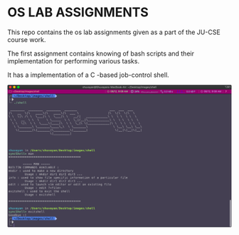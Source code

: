 # OS LAB ASSIGNMENTS

This repo contains the os lab assignments given as a part of the JU-CSE course work.

The first assignment contains knowing of bash scripts and their implementation for performing 
various tasks.

It has a implementation of a C -based job-control shell.

<p align="center">
	<img src="screenshots/shell.png">
</p>
